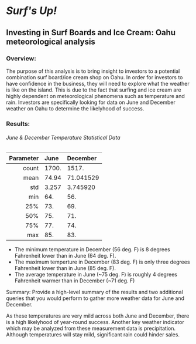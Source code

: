 # *Surf's Up!*
## Investing in Surf Boards and Ice Cream: Oahu meteorological analysis
 
### Overview:

The purpose of this analysis is to bring insight to investors to a potential combination surf board/ice cream shop on Oahu. In order for investors to have confidence in the business, they will need to explore what the weather is like on the island. This is due to the fact that surfing and ice cream are highly dependent on meteorological phenomena such as temperature and rain. Investors are specifically looking for data on June and December weather on Oahu to determine the likelyhood of success.

### Results:

###### June & December Temperature Statistical Data
|  Parameter | June   | December   |
| ---:       |  :---  |     :---   |
|count       |	1700. |   	1517.  |
|mean        |	74.94 | 71.041529  |
|std         |	3.257 |	3.745920   |
|min         |	64.   |   56.      |
|25%         |	73.   |  	69.      |
|50%         |	75.   |  	71.      |
|75%         |	77.   |  	74.      |
|max         |	85.   |  	83.      |

* The minimum temperature in December (56 deg. F) is 8 degrees Fahrenheit lower than in June (64 deg. F). 
* The maximum temperture in December (83 deg. F) is only three degrees Fahrenheit lower than in June (85 deg. F).
* The average temperature in June (~75 deg. F) is roughly 4 degrees Fahrenheit warmer than in December (~71 deg. F)

Summary: Provide a high-level summary of the results and two additional queries that you would perform to gather more weather data for June and December.

As these temperatures are very mild across both June and December, there is a high likelyhood of year-round success.  Another key weather indicator which may be analyzed from these measurement data is precipitation.  Although temperatures will stay mild, significant rain could hinder sales. 








